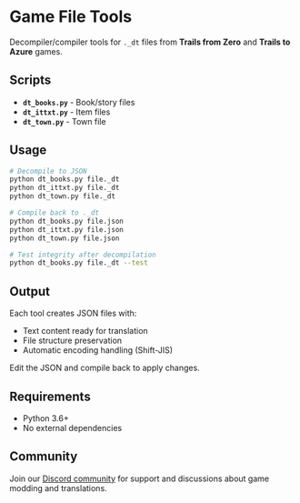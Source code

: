 # Game File Tools

Decompiler/compiler tools for `._dt` files from **Trails from Zero** and **Trails to Azure** games.

## Scripts

- **`dt_books.py`** - Book/story files
- **`dt_ittxt.py`** - Item files
- **`dt_town.py`** - Town file

## Usage

```bash
# Decompile to JSON
python dt_books.py file._dt
python dt_ittxt.py file._dt  
python dt_town.py file._dt

# Compile back to ._dt
python dt_books.py file.json
python dt_ittxt.py file.json
python dt_town.py file.json

# Test integrity after decompilation
python dt_books.py file._dt --test
```

## Output

Each tool creates JSON files with:
- Text content ready for translation
- File structure preservation
- Automatic encoding handling (Shift-JIS)

Edit the JSON and compile back to apply changes.

## Requirements

- Python 3.6+
- No external dependencies

## Community
Join our [Discord community](https://discord.com/invite/sGzmvFaFAe) for support and discussions about game modding and translations.
